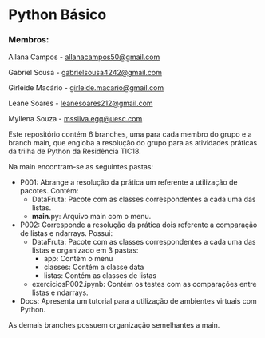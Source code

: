 # Python Básico

### Membros:

Allana Campos - allanacampos50@gmail.com

Gabriel Sousa - gabrielsousa4242@gmail.com

Girleide Macário - girleide.macario@gmail.com

Leane Soares - leanesoares212@gmail.com

Myllena Souza - mssilva.egq@uesc.com

Este repositório contém 6 branches, uma para cada membro do grupo e a branch main, que engloba a resolução do grupo para as atividades práticas da trilha de Python da Residência TIC18.

Na main encontram-se as seguintes pastas:

- P001: Abrange a resolução da prática um referente a utilização de pacotes. Contém:
    - DataFruta: Pacote com as classes correspondentes a cada uma das listas.
    - __main__.py: Arquivo main com o menu.
- P002: Corresponde a resolução da prática dois referente a comparação de listas e ndarrays. Possui:
    - DataFruta: Pacote com as classes correspondentes a cada uma das listas e organizado em 3 pastas:
        - app: Contém o menu
        - classes: Contém a classe data
        - listas: Contém as classes de listas
     - exerciciosP002.ipynb: Contém os testes com as comparações entre listas e ndarrays.
- Docs: Apresenta um tutorial para a utilização de ambientes virtuais com Python.

As demais branches possuem organização semelhantes a main.
